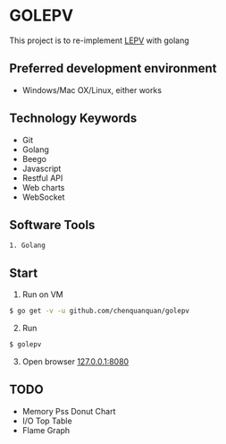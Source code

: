 # GOLEPV

This project is to re-implement [LEPV](https://github.com/linuxep/lepv) with golang

## Preferred development environment
- Windows/Mac OX/Linux, either works

## Technology Keywords
- Git
- Golang
- Beego
- Javascript
- Restful API
- Web charts
- WebSocket

## Software Tools
    1. Golang
   
## Start
  
1. Run on VM
   
```bash
$ go get -v -u github.com/chenquanquan/golepv
```

2. Run
```bash
$ golepv
```

3. Open browser [127.0.0.1:8080](http://127.0.0.1:8080)


## TODO

* Memory Pss Donut Chart
* I/O Top Table
* Flame Graph